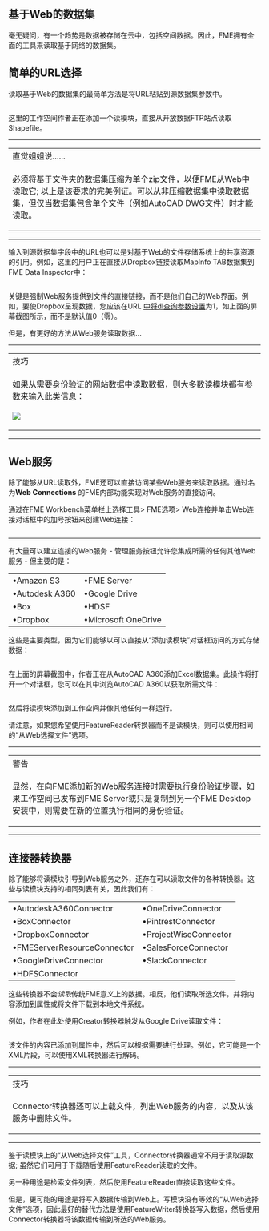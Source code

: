  <div id="readme" class="readme blob instapaper_body">
    <article class="markdown-body entry-content" itemprop="text"><h1><a id="user-content-web-based-datasets" class="anchor" aria-hidden="true" href="https://github.com/safesoftware/FMETraining/blob/Desktop-Advanced-2018/DesktopAdvanced3AdvancedR%2BW/3.02.WebBasedDatasets.md#web-based-datasets"></a><font style="vertical-align: inherit;"><font style="vertical-align: inherit;">基于Web的数据集</font></font></h1>
<p><font style="vertical-align: inherit;"><font style="vertical-align: inherit;">毫无疑问，有一个趋势是数据被存储在云中，包括空间数据。</font><font style="vertical-align: inherit;">因此，FME拥有全面的工具来读取基于网络的数据集。</font></font></p>
<h2><a id="user-content-simple-url-selection" class="anchor" aria-hidden="true" href="https://github.com/safesoftware/FMETraining/blob/Desktop-Advanced-2018/DesktopAdvanced3AdvancedR%2BW/3.02.WebBasedDatasets.md#simple-url-selection"></a><font style="vertical-align: inherit;"><font style="vertical-align: inherit;">简单的URL选择</font></font></h2>
<p><font style="vertical-align: inherit;"><font style="vertical-align: inherit;">读取基于Web的数据集的最简单方法是将URL粘贴到源数据集参数中。</font></font></p>
<p><a target="_blank" href="https://github.com/safesoftware/FMETraining/blob/Desktop-Advanced-2018/DesktopAdvanced3AdvancedR%2BW/Images/Img3.005.SourceDataAsAURL.png"><img src="./Images/Img3.005.SourceDataAsAURL.png" alt="" style="max-width:100%;"></a></p>
<p><font style="vertical-align: inherit;"><font style="vertical-align: inherit;">这里的工作空间作者正在添加一个读模块，直接从开放数据FTP站点读取Shapefile。</font></font></p>
<hr>


<table>
<tbody><tr>
<td>
<i></i><font style="vertical-align: inherit;"><font style="vertical-align: inherit;">
直觉姐姐说......
</font></font></td>
</tr>
<tr>
<td><font style="vertical-align: inherit;"><font style="vertical-align: inherit;">

必须将基于文件夹的数据集压缩为单个zip文件，以便FME从Web中读取它; </font><font style="vertical-align: inherit;">以上是该要求的完美例证。</font><font style="vertical-align: inherit;">可以从非压缩数据集中读取数据集，但仅当数据集包含单个文件（例如AutoCAD DWG文件）时才能读取。

</font></font></td>
</tr>
</tbody></table>
<hr>
<p><font style="vertical-align: inherit;"><font style="vertical-align: inherit;">输入到源数据集字段中的URL也可以是对基于Web的文件存储系统上的共享资源的引用。</font><font style="vertical-align: inherit;">例如，这里的用户正在直接从Dropbox链接读取MapInfo TAB数据集到FME Data Inspector中：</font></font></p>
<p><a target="_blank" href="https://github.com/safesoftware/FMETraining/blob/Desktop-Advanced-2018/DesktopAdvanced3AdvancedR%2BW/Images/Img3.006.SourceDataAsDropboxURL.png"><img src="./Images/Img3.006.SourceDataAsDropboxURL.png" alt="" style="max-width:100%;"></a></p>
<p><font style="vertical-align: inherit;"><font style="vertical-align: inherit;">关键是强制Web服务提供到文件的直接链接，而不是他们自己的Web界面。</font><font style="vertical-align: inherit;">例如，要使Dropbox呈现数据，您应该</font><font style="vertical-align: inherit;">在URL </font></font><a href="https://www.dropbox.com/en/help/201" rel="nofollow"><font style="vertical-align: inherit;"><font style="vertical-align: inherit;">中将dl查询参数设置</font></font></a><font style="vertical-align: inherit;"><font style="vertical-align: inherit;">为1，如上面的屏幕截图所示，而不是默认值0（零）。</font></font></p>
<p><font style="vertical-align: inherit;"><font style="vertical-align: inherit;">但是，有更好的方法从Web服务读取数据...</font></font></p>
<hr>
 
<table>
<tbody><tr>
<td>
<i></i><font style="vertical-align: inherit;"><font style="vertical-align: inherit;">
技巧
</font></font></td>
</tr>
<tr>
<td><font style="vertical-align: inherit;"><font style="vertical-align: inherit;">

如果从需要身份验证的网站数据中读取数据，则大多数读模块都有参数来输入此类信息：
</font></font><br><br><a target="_blank" href="https://github.com/safesoftware/FMETraining/blob/Desktop-Advanced-2018/DesktopAdvanced3AdvancedR%2BW/Images/Img3.007.URLDataAuthentication.png"><img src="./Images/Img3.007.URLDataAuthentication.png" style="max-width:100%;"></a>

</td>
</tr>
</tbody></table>
<hr>
<h2><a id="user-content-web-services" class="anchor" aria-hidden="true" href="https://github.com/safesoftware/FMETraining/blob/Desktop-Advanced-2018/DesktopAdvanced3AdvancedR%2BW/3.02.WebBasedDatasets.md#web-services"></a><font style="vertical-align: inherit;"><font style="vertical-align: inherit;">Web服务</font></font></h2>
<p><font style="vertical-align: inherit;"><font style="vertical-align: inherit;">除了能够从URL读取外，FME还可以直接访问某些Web服务来读取数据。</font><font style="vertical-align: inherit;">通过名为</font></font><strong><font style="vertical-align: inherit;"><font style="vertical-align: inherit;">Web Connections</font></font></strong><font style="vertical-align: inherit;"><font style="vertical-align: inherit;"> 的FME内部功能实现对Web服务的直接访问</font><font style="vertical-align: inherit;">。</font></font></p>
<p><font style="vertical-align: inherit;"><font style="vertical-align: inherit;">通过在FME Workbench菜单栏上选择工具&gt; FME选项&gt; Web连接并单击Web连接对话框中的加号按钮来创建Web连接：</font></font></p>
<p><a target="_blank" href="https://github.com/safesoftware/FMETraining/blob/Desktop-Advanced-2018/DesktopAdvanced3AdvancedR%2BW/Images/Img3.008.WebConnectionCreation.png"><img src="./Images/Img3.008.WebConnectionCreation.png" alt="" style="max-width:100%;"></a></p>
<hr>
<p><font style="vertical-align: inherit;"><font style="vertical-align: inherit;">有大量可以建立连接的Web服务 - 管理服务按钮允许您集成所需的任何其他Web服务 - 但主要的是：</font></font></p>

<table>
<tbody><tr>
    <td><font style="vertical-align: inherit;"><font style="vertical-align: inherit;">•Amazon S3</font></font></td>
    <td><font style="vertical-align: inherit;"><font style="vertical-align: inherit;">•FME Server</font></font></td>
</tr>
<tr>
    <td><font style="vertical-align: inherit;"><font style="vertical-align: inherit;">•Autodesk A360</font></font></td>
    <td><font style="vertical-align: inherit;"><font style="vertical-align: inherit;">•Google Drive</font></font></td>
</tr>
<tr>
    <td><font style="vertical-align: inherit;"><font style="vertical-align: inherit;">•Box</font></font></td>
    <td><font style="vertical-align: inherit;"><font style="vertical-align: inherit;">•HDSF</font></font></td>
</tr>
<tr>
    <td><font style="vertical-align: inherit;"><font style="vertical-align: inherit;">•Dropbox</font></font></td>
    <td><font style="vertical-align: inherit;"><font style="vertical-align: inherit;">•Microsoft OneDrive</font></font></td>
</tr>
</tbody></table>
<p><font style="vertical-align: inherit;"><font style="vertical-align: inherit;">这些是主要类型，因为它们能够以可以直接从“添加读模块”对话框访问的方式存储数据：</font></font></p>
<p><a target="_blank" href="https://github.com/safesoftware/FMETraining/blob/Desktop-Advanced-2018/DesktopAdvanced3AdvancedR%2BW/Images/Img3.009.WebConnectionUse.png"><img src="./Images/Img3.009.WebConnectionUse.png" alt="" style="max-width:100%;"></a></p>
<p><font style="vertical-align: inherit;"><font style="vertical-align: inherit;">在上面的屏幕截图中，作者正在从AutoCAD A360添加Excel数据集。</font><font style="vertical-align: inherit;">此操作将打开一个对话框，您可以在其中浏览AutoCAD A360以获取所需文件：</font></font></p>
<p><a target="_blank" href="https://github.com/safesoftware/FMETraining/blob/Desktop-Advanced-2018/DesktopAdvanced3AdvancedR%2BW/Images/Img3.010.WebConnectionA360Excel.png"><img src="./Images/Img3.010.WebConnectionA360Excel.png" alt="" style="max-width:100%;"></a></p>
<p><font style="vertical-align: inherit;"><font style="vertical-align: inherit;">然后将读模块添加到工作空间并像其他任何一样运行。</font></font></p>
<p><font style="vertical-align: inherit;"><font style="vertical-align: inherit;">请注意，如果您希望使用FeatureReader转换器而不是读模块，则可以使用相同的“从Web选择文件”选项。</font></font></p>
<hr>
 
<table>
<tbody><tr>
<td>
<i></i><font style="vertical-align: inherit;"><font style="vertical-align: inherit;">
警告
</font></font></td>
</tr>
<tr>
<td><font style="vertical-align: inherit;"><font style="vertical-align: inherit;">

显然，在向FME添加新的Web服务连接时需要执行身份验证步骤，如果工作空间已发布到FME Server或只是复制到另一个FME Desktop安装中，则需要在新的位置执行相同的身份验证。

</font></font></td>
</tr>
</tbody></table>
<hr>
<h2><a id="user-content-connector-transformers" class="anchor" aria-hidden="true" href="https://github.com/safesoftware/FMETraining/blob/Desktop-Advanced-2018/DesktopAdvanced3AdvancedR%2BW/3.02.WebBasedDatasets.md#connector-transformers"></a><font style="vertical-align: inherit;"><font style="vertical-align: inherit;">连接器转换器</font></font></h2>
<p><font style="vertical-align: inherit;"><font style="vertical-align: inherit;">除了能够将读模块引导到Web服务之外，还存在可以读取文件的各种转换器。</font><font style="vertical-align: inherit;">这些与读模块支持的相同列表有关，因此我们有：</font></font></p>

<table>
<tbody><tr>
    <td><font style="vertical-align: inherit;"><font style="vertical-align: inherit;">•AutodeskA360Connector</font></font></td>
    <td><font style="vertical-align: inherit;"><font style="vertical-align: inherit;">•OneDriveConnector</font></font></td>
</tr>
<tr>
    <td><font style="vertical-align: inherit;"><font style="vertical-align: inherit;">•BoxConnector</font></font></td>
    <td><font style="vertical-align: inherit;"><font style="vertical-align: inherit;">•PintrestConnector</font></font></td>
</tr>
<tr>
    <td><font style="vertical-align: inherit;"><font style="vertical-align: inherit;">•DropboxConnector</font></font></td>
    <td><font style="vertical-align: inherit;"><font style="vertical-align: inherit;">•ProjectWiseConnector</font></font></td>
</tr>
<tr>
    <td><font style="vertical-align: inherit;"><font style="vertical-align: inherit;">•FMEServerResourceConnector</font></font></td>
    <td><font style="vertical-align: inherit;"><font style="vertical-align: inherit;">•SalesForceConnector</font></font></td>
</tr>
<tr>
    <td><font style="vertical-align: inherit;"><font style="vertical-align: inherit;">•GoogleDriveConnector</font></font></td>
    <td><font style="vertical-align: inherit;"><font style="vertical-align: inherit;">•SlackConnector</font></font></td>
</tr>
<tr>
    <td><font style="vertical-align: inherit;"><font style="vertical-align: inherit;">•HDFSConnector </font></font></td>
    <td></td>
</tr>
</tbody></table>
<p><font style="vertical-align: inherit;"><font style="vertical-align: inherit;">这些转换器不会</font></font><em><font style="vertical-align: inherit;"><font style="vertical-align: inherit;">读取</font></font></em><font style="vertical-align: inherit;"><font style="vertical-align: inherit;">传统FME意义上的数据。</font><font style="vertical-align: inherit;">相反，他们读取所选文件，并将内容添加到属性或将文件下载到本地文件系统。</font></font></p>
<p><font style="vertical-align: inherit;"><font style="vertical-align: inherit;">例如，作者在此处使用Creator转换器触发从Google Drive读取文件：</font></font></p>
<p><a target="_blank" href="https://github.com/safesoftware/FMETraining/blob/Desktop-Advanced-2018/DesktopAdvanced3AdvancedR%2BW/Images/Img3.011.GoogleDriveConnector.png"><img src="./Images/Img3.011.GoogleDriveConnector.png" alt="" style="max-width:100%;"></a></p>
<p><font style="vertical-align: inherit;"><font style="vertical-align: inherit;">该文件的内容已添加到属性中，然后可以根据需要进行处理。</font><font style="vertical-align: inherit;">例如，它可能是一个XML片段，可以使用XML转换器进行解码。</font></font></p>
<hr>
 
<table>
<tbody><tr>
<td>
<i></i><font style="vertical-align: inherit;"><font style="vertical-align: inherit;">
技巧
</font></font></td>
</tr>
<tr>
<td><font style="vertical-align: inherit;"><font style="vertical-align: inherit;">

Connector转换器还可以上载文件，列出Web服务的内容，以及从该服务中删除文件。

</font></font></td>
</tr>
</tbody></table>
<hr>
<p><font style="vertical-align: inherit;"><font style="vertical-align: inherit;">鉴于读模块上的“从Web选择文件”工具，Connector转换器通常不用于读取源数据; </font><font style="vertical-align: inherit;">虽然它们可用于下载随后使用FeatureReader读取的文件。</font></font></p>
<p><font style="vertical-align: inherit;"><font style="vertical-align: inherit;">另一种用途是检索文件列表，然后使用FeatureReader直接读取这些文件。</font></font></p>
<p><font style="vertical-align: inherit;"><font style="vertical-align: inherit;">但是，更可能的用途是将写入数据传输到Web上。</font><font style="vertical-align: inherit;">写模块没有等效的“从Web选择文件”选项，因此最好的替代方法是使用FeatureWriter转换器写入数据，然后使用Connector转换器将该数据传输到所选的Web服务。</font></font></p>
</article>
  </div>
</body></html>
